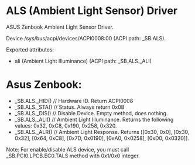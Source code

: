 ALS (Ambient Light Sensor) Driver
===

ASUS Zenbook Ambient Light Sensor Driver.

Device /sys/bus/acpi/devices/ACPI0008:00 (ACPI path: \_SB.ALS). 

Exported attributes:
- ali (Ambient Light Illuminance) (ACPI path: \_SB.ALS._ALI)


Asus Zenbook:
==
- _SB.ALS._HID() // Hardware ID. Return ACPI0008
- _SB.ALS._STA() // Status. Always return 0x0B
- _SB.ALS._DIS() // Disable Device. Empty method, does nothing.
- _SB.ALS._ALI() // Ambient Light Illuminance. Returns the following values: 0x32, 0xC8, 0x190, 0x258, 0x320.
- _SB.ALS._ALR() // Ambient Light Response. Returns [[0x30, 0x0], [0x30, 0x32], [0x64, 0xC8], [0x7D, 0x0190], [0xA0, 0x0258], [0xD0, 0x0320]].

Note:
For enable/disable ALS device, you must call \_SB.PCI0.LPCB.EC0.TALS method with 0x1/0x0 integer.
